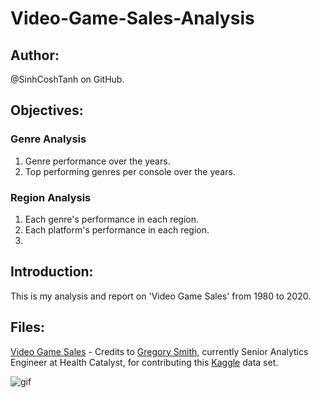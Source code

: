 # Video-Game-Sales-Analysis

## Author: 
@SinhCoshTanh on GitHub.

## Objectives:

### Genre Analysis
1. Genre performance over the years.
2. Top performing genres per console over the years.

### Region Analysis
1. Each genre's performance in each region.
2. Each platform's performance in each region.
3. 

## Introduction:

This is my analysis and report on 'Video Game Sales' from 1980 to 2020.

## Files:

[Video Game Sales](https://www.kaggle.com/gregorut/videogamesales) - Credits to [Gregory Smith](https://www.linkedin.com/in/greg-smith-ab567712/), currently Senior Analytics Engineer at Health Catalyst, for contributing this [Kaggle](https://www.kaggle.com/) data set. 

![gif](https://giphy.com/gifs/HIDIVE-umaru-himouto-umaru-chan-QOcbKpFWoHOSsfRH6K)
